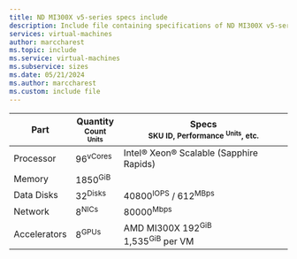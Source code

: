 ```yaml
---
title: ND MI300X v5-series specs include
description: Include file containing specifications of ND MI300X v5-series virtual machine (VM) sizes.
services: virtual-machines
author: marccharest
ms.topic: include
ms.service: virtual-machines
ms.subservice: sizes
ms.date: 05/21/2024
ms.author: marccharest
ms.custom: include file
---
```

| Part | Quantity <br><sup>Count <sup>Units | Specs <br><sup>SKU ID, Performance <sup>Units</sup>, etc.  |
|---|---|---|
| Processor        | 96<sup>vCores   | Intel® Xeon® Scalable (Sapphire Rapids)           |
| Memory           | 1850<sup>GiB    |                                                |
| Data Disks       | 32<sup>Disks     |  40800<sup>IOPS</sup> / 612<sup>MBps    |
| Network          | 8<sup>NICs       |  80000<sup>Mbps                                 |
| Accelerators     | 8<sup>GPUs</sup>  | AMD MI300X 192<sup>GiB </sup> <br> 1,535<sup>GiB</sup> per VM |